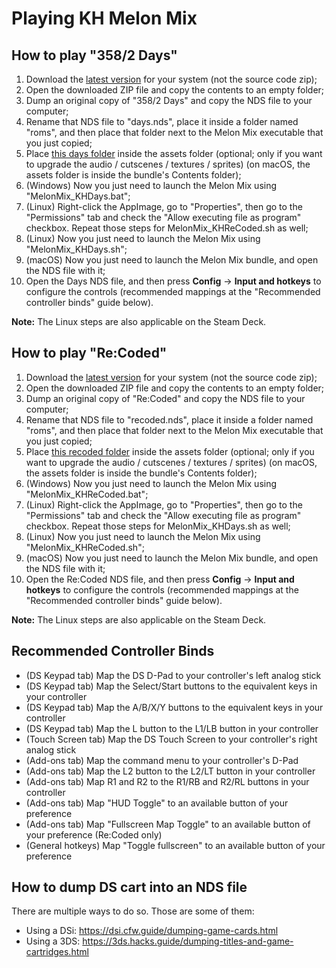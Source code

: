 # Playing KH Melon Mix

## How to play "358/2 Days"

1. Download the [latest version](https://github.com/vitor251093/KHMelonMix/releases/latest) for your system (not the source code zip);
2. Open the downloaded ZIP file and copy the contents to an empty folder;
3. Dump an original copy of "358/2 Days" and copy the NDS file to your computer;
4. Rename that NDS file to "days.nds", place it inside a folder named "roms", and then place that folder next to the Melon Mix executable that you just copied;
5. Place [this days folder](https://github.com/KHAssetsHD/days/archive/refs/heads/main.zip) inside the assets folder (optional; only if you want to upgrade the audio / cutscenes / textures / sprites) (on macOS, the assets folder is inside the bundle's Contents folder);
6. (Windows) Now you just need to launch the Melon Mix using "MelonMix_KHDays.bat";
7. (Linux) Right-click the AppImage, go to "Properties", then go to the "Permissions" tab and check the "Allow executing file as program" checkbox. Repeat those steps for MelonMix_KHReCoded.sh as well;
8. (Linux) Now you just need to launch the Melon Mix using "MelonMix_KHDays.sh";
9. (macOS) Now you just need to launch the Melon Mix bundle, and open the NDS file with it;
10. Open the Days NDS file, and then press **Config** -> **Input and hotkeys** to configure the controls (recommended mappings at the "Recommended controller binds" guide below).

**Note:** The Linux steps are also applicable on the Steam Deck.

## How to play "Re:Coded"

1. Download the [latest version](https://github.com/vitor251093/KHMelonMix/releases/latest) for your system (not the source code zip);
2. Open the downloaded ZIP file and copy the contents to an empty folder;
3. Dump an original copy of "Re:Coded" and copy the NDS file to your computer;
4. Rename that NDS file to "recoded.nds", place it inside a folder named "roms", and then place that folder next to the Melon Mix executable that you just copied;
5. Place [this recoded folder](https://github.com/KHAssetsHD/recoded/archive/refs/heads/main.zip) inside the assets folder (optional; only if you want to upgrade the audio / cutscenes / textures / sprites) (on macOS, the assets folder is inside the bundle's Contents folder);
6. (Windows) Now you just need to launch the Melon Mix using "MelonMix_KHReCoded.bat";
7. (Linux) Right-click the AppImage, go to "Properties", then go to the "Permissions" tab and check the "Allow executing file as program" checkbox. Repeat those steps for MelonMix_KHDays.sh as well;
8. (Linux) Now you just need to launch the Melon Mix using "MelonMix_KHReCoded.sh";
9. (macOS) Now you just need to launch the Melon Mix bundle, and open the NDS file with it;
10. Open the Re:Coded NDS file, and then press **Config** -> **Input and hotkeys** to configure the controls (recommended mappings at the "Recommended controller binds" guide below).

**Note:** The Linux steps are also applicable on the Steam Deck.

## Recommended Controller Binds
* (DS Keypad tab) Map the DS D-Pad to your controller's left analog stick
* (DS Keypad tab) Map the Select/Start buttons to the equivalent keys in your controller
* (DS Keypad tab) Map the A/B/X/Y buttons to the equivalent keys in your controller
* (DS Keypad tab) Map the L button to the L1/LB button in your controller
* (Touch Screen tab) Map the DS Touch Screen to your controller's right analog stick
* (Add-ons tab) Map the command menu to your controller's D-Pad
* (Add-ons tab) Map the L2 button to the L2/LT button in your controller
* (Add-ons tab) Map R1 and R2 to the R1/RB and R2/RL buttons in your controller
* (Add-ons tab) Map "HUD Toggle" to an available button of your preference
* (Add-ons tab) Map "Fullscreen Map Toggle" to an available button of your preference (Re:Coded only)
* (General hotkeys) Map "Toggle fullscreen" to an available button of your preference

## How to dump DS cart into an NDS file
There are multiple ways to do so. Those are some of them:
- Using a DSi: https://dsi.cfw.guide/dumping-game-cards.html
- Using a 3DS: https://3ds.hacks.guide/dumping-titles-and-game-cartridges.html
